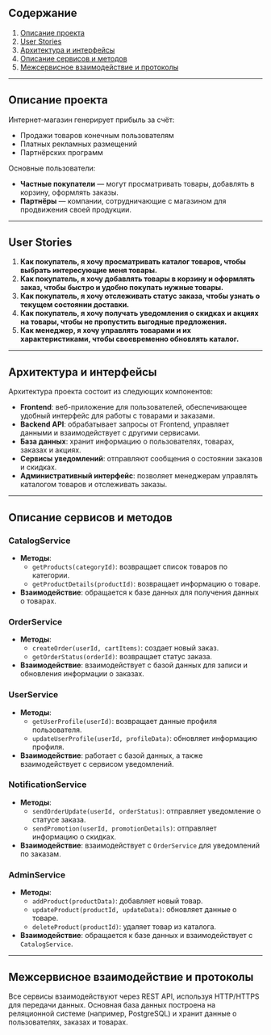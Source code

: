 ## Содержание
1. [Описание проекта](#описание-проекта)
2. [User Stories](#user-stories)
3. [Архитектура и интерфейсы](#архитектура-и-интерфейсы)
4. [Описание сервисов и методов](#описание-сервисов-и-методов)
5. [Межсервисное взаимодействие и протоколы](#межсервисное-взаимодействие-и-протоколы)

---

## Описание проекта

Интернет-магазин генерирует прибыль за счёт:
- Продажи товаров конечным пользователям
- Платных рекламных размещений
- Партнёрских программ

Основные пользователи:
- **Частные покупатели** — могут просматривать товары, добавлять в корзину, оформлять заказы.
- **Партнёры** — компании, сотрудничающие с магазином для продвижения своей продукции.

---

## User Stories

1. **Как покупатель, я хочу просматривать каталог товаров, чтобы выбрать интересующие меня товары.**
2. **Как покупатель, я хочу добавлять товары в корзину и оформлять заказ, чтобы быстро и удобно покупать нужные товары.**
3. **Как покупатель, я хочу отслеживать статус заказа, чтобы узнать о текущем состоянии доставки.**
4. **Как покупатель, я хочу получать уведомления о скидках и акциях на товары, чтобы не пропустить выгодные предложения.**
5. **Как менеджер, я хочу управлять товарами и их характеристиками, чтобы своевременно обновлять каталог.**

---

## Архитектура и интерфейсы

Архитектура проекта состоит из следующих компонентов:

- **Frontend**: веб-приложение для пользователей, обеспечивающее удобный интерфейс для работы с товарами и заказами.
- **Backend API**: обрабатывает запросы от Frontend, управляет данными и взаимодействует с другими сервисами.
- **База данных**: хранит информацию о пользователях, товарах, заказах и акциях.
- **Сервисы уведомлений**: отправляют сообщения о состоянии заказов и скидках.
- **Административный интерфейс**: позволяет менеджерам управлять каталогом товаров и отслеживать заказы.

---

## Описание сервисов и методов

### CatalogService

- **Методы**:
  - `getProducts(categoryId)`: возвращает список товаров по категории.
  - `getProductDetails(productId)`: возвращает информацию о товаре.
- **Взаимодействие**: обращается к базе данных для получения данных о товарах.

### OrderService

- **Методы**:
  - `createOrder(userId, cartItems)`: создает новый заказ.
  - `getOrderStatus(orderId)`: возвращает статус заказа.
- **Взаимодействие**: взаимодействует с базой данных для записи и обновления информации о заказах.

### UserService

- **Методы**:
  - `getUserProfile(userId)`: возвращает данные профиля пользователя.
  - `updateUserProfile(userId, profileData)`: обновляет информацию профиля.
- **Взаимодействие**: работает с базой данных, а также взаимодействует с сервисом уведомлений.

### NotificationService

- **Методы**:
  - `sendOrderUpdate(userId, orderStatus)`: отправляет уведомление о статусе заказа.
  - `sendPromotion(userId, promotionDetails)`: отправляет информацию о скидках.
- **Взаимодействие**: взаимодействует с `OrderService` для уведомлений по заказам.

### AdminService

- **Методы**:
  - `addProduct(productData)`: добавляет новый товар.
  - `updateProduct(productId, updateData)`: обновляет данные о товаре.
  - `deleteProduct(productId)`: удаляет товар из каталога.
- **Взаимодействие**: обращается к базе данных и взаимодействует с `CatalogService`.

---

## Межсервисное взаимодействие и протоколы

Все сервисы взаимодействуют через REST API, используя HTTP/HTTPS для передачи данных. Основная база данных построена на реляционной системе (например, PostgreSQL) и хранит данные о пользователях, заказах и товарах. 




